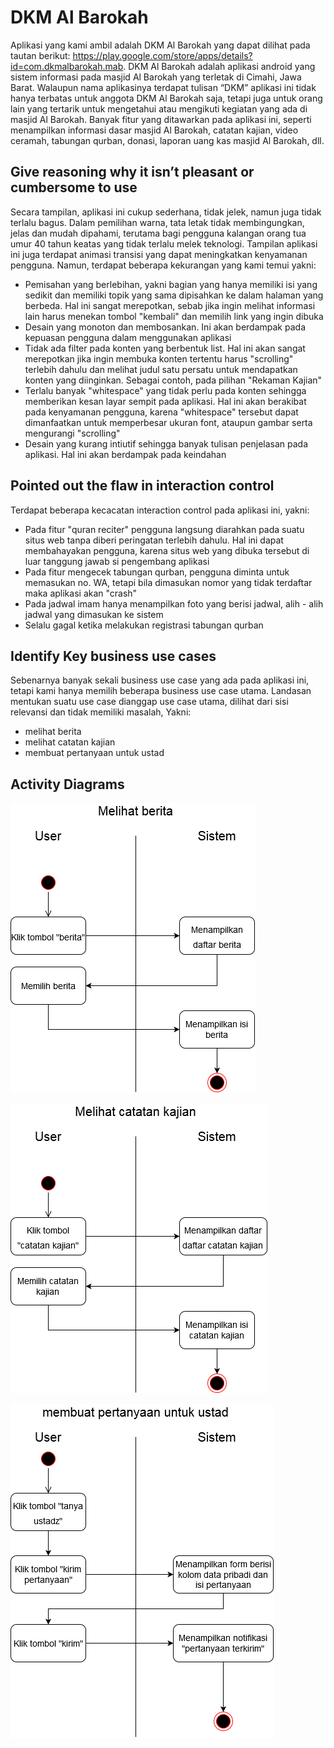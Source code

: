 # DKM Al Barokah

Aplikasi yang kami ambil adalah DKM Al Barokah yang dapat dilihat pada tautan berikut: https://play.google.com/store/apps/details?id=com.dkmalbarokah.mab. DKM Al Barokah adalah aplikasi android yang sistem informasi pada masjid Al Barokah yang terletak di Cimahi, Jawa Barat. Walaupun nama aplikasinya terdapat tulisan “DKM” aplikasi ini tidak hanya terbatas untuk anggota DKM Al Barokah saja, tetapi juga untuk orang lain yang tertarik untuk mengetahui atau mengikuti kegiatan yang ada di masjid Al Barokah. Banyak fitur yang ditawarkan pada aplikasi ini, seperti menampilkan informasi dasar masjid Al Barokah, catatan kajian, video ceramah, tabungan qurban, donasi, laporan uang kas masjid Al Barokah, dll.

## Give reasoning why it isn’t pleasant or cumbersome to use

Secara tampilan, aplikasi ini cukup sederhana, tidak jelek, namun juga tidak terlalu bagus. Dalam pemilihan warna, tata letak tidak membingungkan, jelas dan mudah dipahami, terutama bagi pengguna kalangan orang tua umur 40 tahun keatas yang tidak terlalu melek teknologi. Tampilan aplikasi ini juga terdapat animasi transisi yang dapat meningkatkan kenyamanan pengguna. Namun, terdapat beberapa kekurangan yang kami temui yakni: 

- Pemisahan yang berlebihan, yakni bagian yang hanya memiliki isi yang sedikit dan memiliki topik yang sama dipisahkan ke dalam halaman yang berbeda. Hal ini sangat merepotkan, sebab jika ingin melihat informasi lain harus menekan tombol "kembali" dan memilih link yang ingin dibuka
- Desain yang monoton dan membosankan. Ini akan berdampak pada kepuasan pengguna dalam menggunakan aplikasi
- Tidak ada filter pada konten yang berbentuk list. Hal ini akan sangat merepotkan jika ingin membuka konten tertentu harus "scrolling" terlebih dahulu dan melihat judul satu persatu untuk mendapatkan konten yang diinginkan. Sebagai contoh, pada pilihan "Rekaman Kajian" 
- Terlalu banyak "whitespace" yang tidak perlu pada konten sehingga memberikan kesan layar sempit pada aplikasi. Hal ini akan berakibat pada kenyamanan pengguna, karena "whitespace" tersebut dapat dimanfaatkan untuk memperbesar ukuran font, ataupun gambar serta mengurangi "scrolling"
- Desain yang kurang intiutif sehingga banyak tulisan penjelasan pada aplikasi. Hal ini akan berdampak pada keindahan

## Pointed out the flaw in interaction control

Terdapat beberapa kecacatan interaction control pada aplikasi ini, yakni:
- Pada fitur "quran reciter" pengguna langsung diarahkan pada suatu situs web tanpa diberi peringatan terlebih dahulu. Hal ini dapat membahayakan pengguna, karena situs web yang dibuka tersebut di luar tanggung jawab si pengembang aplikasi
- Pada fitur mengecek tabungan qurban, pengguna diminta untuk memasukan no. WA, tetapi bila dimasukan nomor yang tidak terdaftar maka aplikasi akan "crash"
- Pada jadwal imam hanya menampilkan foto yang berisi jadwal, alih - alih jadwal yang dimasukan ke sistem
- Selalu gagal ketika melakukan registrasi tabungan qurban

## Identify Key business use cases

Sebenarnya banyak sekali business use case yang ada pada aplikasi ini, tetapi kami hanya memilih beberapa business use case utama. Landasan mentukan suatu use case dianggap use case utama, dilihat dari sisi relevansi dan tidak memiliki masalah, Yakni:
- melihat berita
- melihat catatan kajian
- membuat pertanyaan untuk ustad

## Activity Diagrams

![use case melihat berita](melihat%20berita.png)

![use case melihat catatan kajian](melihat%20catatan%20kajian.png)

![use case membuat pertanyaan untuk ustad](membuat%20pertanyaan%20untuk%20ustad.png)
